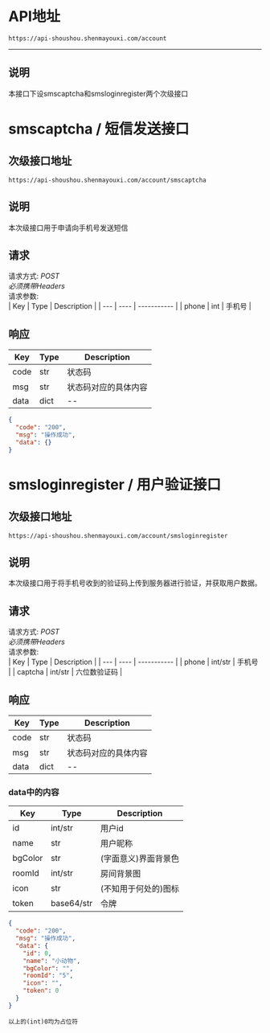 # API地址

    https://api-shoushou.shenmayouxi.com/account  

-----
## 说明
本接口下设smscaptcha和smsloginregister两个次级接口  

# smscaptcha / 短信发送接口

## 次级接口地址

    https://api-shoushou.shenmayouxi.com/account/smscaptcha

## 说明
本次级接口用于申请向手机号发送短信  

## 请求
请求方式: *POST*  
*必须携带Headers*  
请求参数:  
| Key | Type | Description |
| --- | ---- | ----------- |
| phone | int | 手机号 |

## 响应
| Key | Type | Description |
| --- | ---- | ----------- |
| code | str | 状态码 |
| msg | str | 状态码对应的具体内容 |
| data | dict | -- |

```json
{
  "code": "200",
  "msg": "操作成功",
  "data": {}
}
```

# smsloginregister / 用户验证接口

## 次级接口地址

    https://api-shoushou.shenmayouxi.com/account/smsloginregister

## 说明
本次级接口用于将手机号收到的验证码上传到服务器进行验证，并获取用户数据。  

## 请求
请求方式: *POST*  
*必须携带Headers*  
请求参数:  
| Key | Type | Description |
| --- | ---- | ----------- |
| phone | int/str | 手机号 |
| captcha | int/str | 六位数验证码 |

## 响应
| Key | Type | Description |
| --- | ---- | ----------- |
| code | str | 状态码 |
| msg | str | 状态码对应的具体内容 |
| data | dict | -- |

### data中的内容

| Key | Type | Description |
| --- | ---- | ----------- |
| id | int/str | 用户id |
| name | str | 用户昵称 |
| bgColor | str | (字面意义)界面背景色 |
| roomId | int/str | 房间背景图 |
| icon | str | (不知用于何处的)图标 |
| token | base64/str | 令牌 |

```json
{
  "code": "200",
  "msg": "操作成功",
  "data": {
    "id": 0,
    "name": "小动物",
    "bgColor": "",
    "roomId": "5",
    "icon": "",
    "token": 0
  }
}
```

    以上的(int)0均为占位符